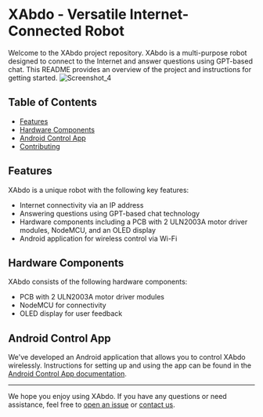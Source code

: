 # XAbdo - Versatile Internet-Connected Robot

Welcome to the XAbdo project repository. XAbdo is a multi-purpose robot designed to connect to the Internet and answer questions using GPT-based chat. This README provides an overview of the project and instructions for getting started.
![Screenshot_4](https://github.com/Abdelkodouss-ELFATAOUY/XAbdo/assets/142337040/f302030c-c828-4aaf-b85a-2fa4dbec914c)


## Table of Contents

- [Features](#features)
- [Hardware Components](#hardware-components)
- [Android Control App](#android-control-app)
- [Contributing](#contributing)

## Features

XAbdo is a unique robot with the following key features:

- Internet connectivity via an IP address
- Answering questions using GPT-based chat technology
- Hardware components including a PCB with 2 ULN2003A motor driver modules, NodeMCU, and an OLED display
- Android application for wireless control via Wi-Fi

## Hardware Components

XAbdo consists of the following hardware components:

- PCB with 2 ULN2003A motor driver modules
- NodeMCU for connectivity
- OLED display for user feedback

## Android Control App

We've developed an Android application that allows you to control XAbdo wirelessly. Instructions for setting up and using the app can be found in the [Android Control App documentation](XAbdo/README.md).



---

We hope you enjoy using XAbdo. If you have any questions or need assistance, feel free to [open an issue](https://github.com/yourusername/XAbdo/issues) or [contact us](mailto:your.email@example.com).

